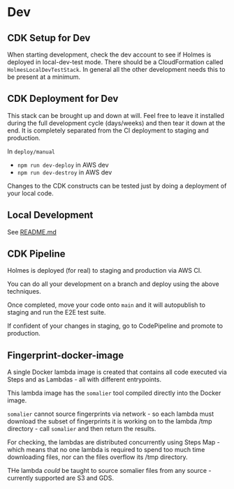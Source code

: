 # Dev

## CDK Setup for Dev

When starting development, check the dev account to see if Holmes is deployed
in local-dev-test mode. There should be a CloudFormation called `HolmesLocalDevTestStack`.
In general all the other development needs this to be present at a minimum.

## CDK Deployment for Dev

This stack can be brought up and down at will. Feel free to leave it installed during
the full development cycle (days/weeks) and then tear it down at the end. It is completely
separated from the CI deployment to staging and production.

In `deploy/manual`

- `npm run dev-deploy` in AWS dev
- `npm run dev-destroy` in AWS dev

Changes to the CDK constructs can be tested just by doing a deployment of your local code.

## Local Development

See [README.md](../legacy/test-local-dev/README.md)

## CDK Pipeline

Holmes is deployed (for real) to staging and production via AWS CI.

You can do all your development on a branch and deploy using the above techniques.

Once completed, move your code onto `main` and it will autopublish to staging and
run the E2E test suite.

If confident of your changes in staging, go to CodePipeline and promote to
production.

## Fingerprint-docker-image

A single Docker lambda image is created that contains all code executed via Steps and as Lambdas -
all with different entrypoints.

This lambda image has the `somalier` tool compiled directly into the Docker image.

`somalier` cannot source fingerprints via network - so each lambda must download
the subset of fingerprints it is working on to the lambda /tmp directory - call
`somalier` and then return the results.

For checking, the lambdas are distributed concurrently using Steps Map - which means that no
one lambda is required to spend too much time downloading files, nor can the files
overflow its /tmp directory.

THe lambda _could_ be taught to source somalier files from any
source - currently supported are S3 and GDS.
